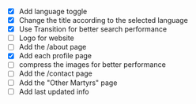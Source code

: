 - [x] Add language toggle
- [x] Change the title according to the selected language
- [x] Use Transition for better search performance
- [ ] Logo for website
- [ ] Add the /about page
- [x] Add each profile page
- [ ] compress the images for better performance
- [ ] Add the /contact page
- [ ] Add the "Other Martyrs" page
- [ ] Add last updated info